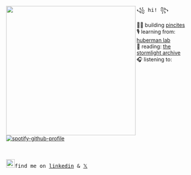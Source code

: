   <img align="left" width="350" src="https://github.com/user-attachments/assets/dbb10da0-06fe-4d90-a12b-01c76c2104d5"> <samp> ꧁ hi! ꧂<br>

  👩‍💻 building [pincites](https://pincites.com/) <br> 
  🎙️ learning from: [huberman lab](https://hubermanlab.com/nutrients-for-brain-health-and-performance/) <br>
  📖 reading: [the stormlight archive](https://www.goodreads.com/book/show/7235533-the-way-of-kings) <br> 
  🎧 listening to: <br> </samp>
[![spotify-github-profile](https://spotify-github-profile.kittinanx.com/api/view?uid=1255006549&cover_image=true&theme=natemoo-re&show_offline=false&background_color=001547&interchange=false&bar_color=53b14f&bar_color_cover=false)](https://github.com/kittinan/spotify-github-profile)

<br><br>
<samp><img src="https://blog.waalaxy.com/wp-content/uploads/2021/01/LinkedIn-Symbole.png" width="23">find me on [linkedin](https://www.linkedin.com/in/ms-/) & [𝕏](https://twitter.com/mariamsulakian)
